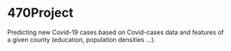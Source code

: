 # 470Project
Predicting new Covid-19 cases based on Covid-cases data and features of a given county (education, population densities ...).
